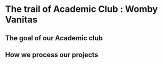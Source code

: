 # The trail of Academic Club : Womby Vanitas
## The goal of our Academic club

## How we process our projects

